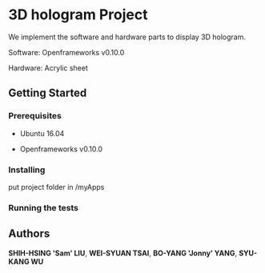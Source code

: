 # 3D hologram Project
We implement the software and hardware parts to display 3D hologram.

Software: Openframeworks v0.10.0

Hardware: Acrylic sheet

## Getting Started


### Prerequisites
- Ubuntu 16.04

- Openframeworks v0.10.0

### Installing
put project folder in /myApps
	
### Running the tests

## Authors
**SHIH-HSING 'Sam' LIU**, **WEI-SYUAN TSAI**, **BO-YANG 'Jonny' YANG**, **SYU-KANG WU**